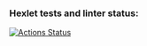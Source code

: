 ### Hexlet tests and linter status:
[![Actions Status](https://github.com/imgyrdym/layout-designer-project-58/workflows/hexlet-check/badge.svg)](https://github.com/imgyrdym/layout-designer-project-58/actions)